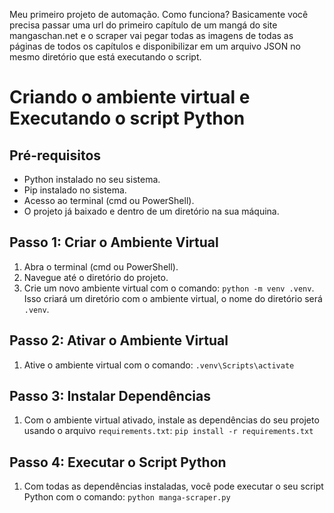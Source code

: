 Meu primeiro projeto de automação. Como funciona? Basicamente você precisa passar uma url do primeiro capítulo de um mangá do site mangaschan.net e o scraper vai pegar todas as imagens de todas as páginas de todos os capítulos e disponibilizar em um arquivo JSON no mesmo diretório que está executando o script.

# Criando o ambiente virtual e Executando o script Python

## Pré-requisitos

- Python instalado no seu sistema.
- Pip instalado no sistema.
- Acesso ao terminal (cmd ou PowerShell).
- O projeto já baixado e dentro de um diretório na sua máquina.

## Passo 1: Criar o Ambiente Virtual

1. Abra o terminal (cmd ou PowerShell).
2. Navegue até o diretório do projeto.
3. Crie um novo ambiente virtual com o comando: `python -m venv .venv`. Isso criará um diretório com o ambiente virtual, o nome do diretório será `.venv`.

## Passo 2: Ativar o Ambiente Virtual

1. Ative o ambiente virtual com o comando: `.venv\Scripts\activate`

## Passo 3: Instalar Dependências

1. Com o ambiente virtual ativado, instale as dependências do seu projeto usando o arquivo `requirements.txt`: `pip install -r requirements.txt`

## Passo 4: Executar o Script Python

1. Com todas as dependências instaladas, você pode executar o seu script Python com o comando: `python manga-scraper.py`
